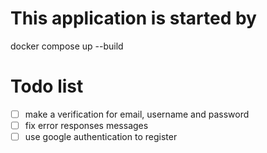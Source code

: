 # This application is started by

docker compose up --build

# Todo list

- [ ] make a verification for email, username and password
- [ ] fix error responses messages  
- [ ] use google authentication to register
